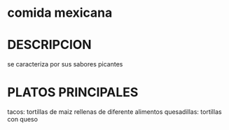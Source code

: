 # comida mexicana

# DESCRIPCION
se caracteriza por sus sabores picantes

# PLATOS PRINCIPALES
tacos: tortillas de maiz rellenas de diferente alimentos
quesadillas: tortillas con queso
